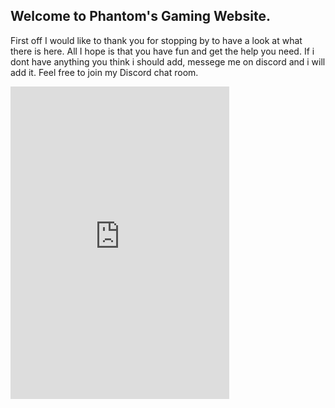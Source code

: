 ## Welcome to Phantom's Gaming Website.

First off I would like to thank you for stopping by to have a look at what there is here. All I hope is that you have fun and get the help you need.
If i dont have anything you think i should add, messege me on discord and i will add it.
Feel free to join my Discord chat room.

<iframe src="https://discordapp.com/widget?id=236150888593358848&theme=dark" width="350" height="500" allowtransparency="true" frameborder="0"></iframe>
